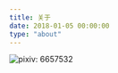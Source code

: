 ```yaml
---
title: 关于
date: 2018-01-05 00:00:00
type: "about"
---
```


![pixiv: 6657532](http://storage.opennet.top:8080/directlink/local/img/about/kafka.jpg)
